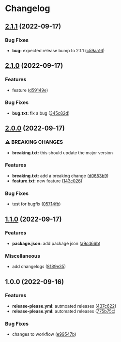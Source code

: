# Changelog

## [2.1.1](https://github.com/piyushryn/automatic-changelogs/compare/v2.1.0...v2.1.1) (2022-09-17)


### Bug Fixes

* **bug:** expected release bump to 2.1.1 ([c59aa16](https://github.com/piyushryn/automatic-changelogs/commit/c59aa166f4a8543796328734cccabef6124c0b7d))

## [2.1.0](https://github.com/piyushryn/automatic-changelogs/compare/v2.0.0...v2.1.0) (2022-09-17)


### Features

* feature ([d59149e](https://github.com/piyushryn/automatic-changelogs/commit/d59149eea109c66b1033f7924ec256da3580d371))


### Bug Fixes

* **bug.txt:** fix a bug ([345c82d](https://github.com/piyushryn/automatic-changelogs/commit/345c82d5123bac6ddc08c721be2dad1b95abb2f5))

## [2.0.0](https://github.com/piyushryn/automatic-changelogs/compare/v1.1.0...v2.0.0) (2022-09-17)


### ⚠ BREAKING CHANGES

* **breaking.txt:** this should update the major version

### Features

* **breaking.txt:** add a breaking change ([d0653b9](https://github.com/piyushryn/automatic-changelogs/commit/d0653b98c08fa3057c5983605445bd7bb69cbe85))
* **feature.txt:** new feature ([143c026](https://github.com/piyushryn/automatic-changelogs/commit/143c026912fefd16c0c5e2a950fa836c99f7ad38))


### Bug Fixes

* test for bugfix ([05714fb](https://github.com/piyushryn/automatic-changelogs/commit/05714fb70eb0fb24a2cec0f927fe804c9c25834c))

## [1.1.0](https://github.com/piyushryn/automatic-changelogs/compare/v1.0.0...v1.1.0) (2022-09-17)


### Features

* **package.json:** add package json ([a9cd66b](https://github.com/piyushryn/automatic-changelogs/commit/a9cd66bcf852be0ce78910f980b8645161666b48))


### Miscellaneous

* add changelogs ([8189e35](https://github.com/piyushryn/automatic-changelogs/commit/8189e356d0cc6662b53a670a2fe62e47708f3fcb))

## 1.0.0 (2022-09-16)


### Features

* **release-please.yml:** autmoated releases ([437c622](https://github.com/piyushryn/automatic-changelogs/commit/437c622294473f5d6626747dc6db7cdd015dacf4))
* **release-please.yml:** automated releases ([775b75c](https://github.com/piyushryn/automatic-changelogs/commit/775b75c14230e00ae0524fc4d693304eb416c05a))


### Bug Fixes

* changes to workflow ([e99547b](https://github.com/piyushryn/automatic-changelogs/commit/e99547bf72e3b1b1fc387c3feb3a9af35954127d))
